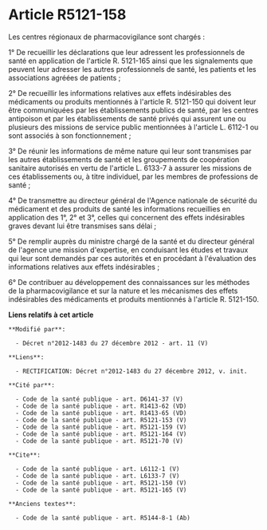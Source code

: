 # Article R5121-158

Les centres régionaux de pharmacovigilance sont chargés : 

1° De recueillir les déclarations que leur adressent les professionnels de santé en application de l'article R. 5121-165
ainsi que les signalements que peuvent leur adresser les autres professionnels de santé, les patients et les associations
agréées de patients ; 

2° De recueillir les informations relatives aux effets indésirables des médicaments ou produits mentionnés à l'article R.
5121-150 qui doivent leur être communiquées par les établissements publics de santé, par les centres antipoison et par les
établissements de santé privés qui assurent une ou plusieurs des missions de service public mentionnées à l'article L. 6112-1
ou sont associés à son fonctionnement ; 

3° De réunir les informations de même nature qui leur sont transmises par les autres établissements de santé et les
groupements de coopération sanitaire autorisés en vertu de l'article L. 6133-7 à assurer les missions de ces établissements
ou, à titre individuel, par les membres de professions de santé ; 

4° De transmettre au directeur général de l'Agence nationale de sécurité du médicament et des produits de santé les
informations recueillies en application des 1°, 2° et 3°, celles qui concernent des effets indésirables graves devant lui
être transmises sans délai ; 

5° De remplir auprès du ministre chargé de la santé et du directeur général de l'agence une mission d'expertise, en
conduisant les études et travaux qui leur sont demandés par ces autorités et en procédant à l'évaluation des informations
relatives aux effets indésirables ; 

6° De contribuer au développement des connaissances sur les méthodes de la pharmacovigilance et sur la nature et les
mécanismes des effets indésirables des médicaments et produits mentionnés à l'article R. 5121-150.

**Liens relatifs à cet article**

	**Modifié par**:

	  - Décret n°2012-1483 du 27 décembre 2012 - art. 11 (V)

	**Liens**:

	  - RECTIFICATION: Décret n°2012-1483 du 27 décembre 2012, v. init.

	**Cité par**:

	  - Code de la santé publique - art. D6141-37 (V)
	  - Code de la santé publique - art. R1413-62 (VD)
	  - Code de la santé publique - art. R1413-65 (VD)
	  - Code de la santé publique - art. R5121-153 (V)
	  - Code de la santé publique - art. R5121-159 (V)
	  - Code de la santé publique - art. R5121-164 (V)
	  - Code de la santé publique - art. R5121-70 (V)

	**Cite**:

	  - Code de la santé publique - art. L6112-1 (V)
	  - Code de la santé publique - art. L6133-7 (V)
	  - Code de la santé publique - art. R5121-150 (V)
	  - Code de la santé publique - art. R5121-165 (V)

	**Anciens textes**:

	  - Code de la santé publique - art. R5144-8-1 (Ab)
